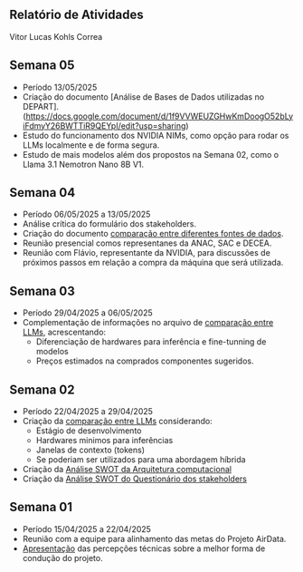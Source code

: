 ## Relatório de Atividades

Vitor Lucas Kohls Correa

## Semana 05

- Período 13/05/2025
- Criação do documento [Análise de Bases de Dados utilizadas no DEPART].(https://docs.google.com/document/d/1f9VVWEUZGHwKmDoogO52bLyiFdmyY26BWTTiR9QEYpI/edit?usp=sharing)
- Estudo do funcionamento dos NVIDIA NIMs, como opção para rodar os LLMs localmente e de forma segura.
- Estudo de mais modelos além dos propostos na Semana 02, como o Llama 3.1 Nemotron Nano 8B V1.

## Semana 04

- Período 06/05/2025 a 13/05/2025
- Análise crítica do formulário dos stakeholders.
- Criação do documento [comparação entre diferentes fontes de dados](https://docs.google.com/document/d/1HLMnlbZt8ylXIzrRr6MoVh8U-bWIBty7plvWBsPPBy0/edit?usp=sharing).
- Reunião presencial comos representanes da ANAC, SAC e DECEA.
- Reunião com Flávio, representante da NVIDIA, para discussões de próximos passos em relação a compra da máquina que será utilizada.

## Semana 03

- Período 29/04/2025 a 06/05/2025
- Complementação de informações no arquivo de [comparação entre LLMs](https://docs.google.com/spreadsheets/d/1QK12rzyuw98Bhg_oBESuXXyWgKENzEIPYtpncSDnUh0/edit?usp=sharing), acrescentando:
    - Diferenciação de hardwares para inferência e fine-tunning de modelos
    - Preços estimados na comprados componentes sugeridos.

## Semana 02

- Período 22/04/2025 a 29/04/2025
- Criação da [comparação entre LLMs](https://docs.google.com/spreadsheets/d/1QK12rzyuw98Bhg_oBESuXXyWgKENzEIPYtpncSDnUh0/edit?usp=sharing) considerando:
    - Estágio de desenvolvimento
    - Hardwares minimos para inferências
    - Janelas de contexto (tokens)
    - Se poderiam ser utilizados para uma abordagem híbrida
- Criação da [Análise SWOT da Arquitetura computacional](https://docs.google.com/document/d/15g-DqLeD-n8LQQVJA2i2VagBTpZrg8_y6vlONuN27cY/edit?usp=sharing)
- Criação da [Análise SWOT do Questionário dos stakeholders](https://docs.google.com/document/d/123raLMJKsbK-O0E4n1MzIK0NE3gprp5je0XJAz2kD54/edit?usp=sharing)

##  Semana 01

- Período 15/04/2025 a 22/04/2025
- Reunião com a equipe para alinhamento das metas do Projeto AirData.
- [Apresentação](https://drive.google.com/file/d/1PofxweEsw0OOPTfwMeL7lAQXXZTdT7-c/view?usp=sharing) das percepções técnicas sobre a melhor forma de condução do projeto.



